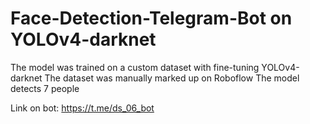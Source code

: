 # Face-Detection-Telegram-Bot on YOLOv4-darknet

The model was trained on a custom dataset with fine-tuning YOLOv4-darknet
The dataset was manually marked up on Roboflow
The model detects 7 people

Link on bot: <https://t.me/ds_06_bot>

